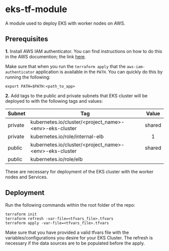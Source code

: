 # eks-tf-module
A module used to deploy EKS with worker nodes on AWS.

## Prerequisites

**1.** Install AWS IAM authenticator. You can find instructions on how to do this in the AWS documention; the link [here](https://docs.aws.amazon.com/eks/latest/userguide/install-aws-iam-authenticator.html).

Make sure that when you run the `terraform apply` that the `aws-iam-authenticator` application is available in the `PATH`. You can quickly do this by running the following:
```
export PATH=$PATH:<path_to_app>
```

**2.** Add tags to the public and private subnets that EKS cluster will be deployed to with the following tags and values:

| Subnet        | Tag                                                        | Value  |
| ------------- | -----------------------------------------------------------|:------:|
| private       | kubernetes.io/cluster/\<project_name\>-\<env\>-eks-cluster | shared |
| private       | kubernetes.io/role/internal-elb                            |   1    |
| public        | kubernetes.io/cluster/\<project_name\>-\<env\>-eks-cluster | shared |
| public        | kubernetes.io/role/elb                                     |        |

These are necessary for deployment of the EKS cluster with the worker nodes and Services.

## Deployment

Run the following commands within the root folder of the repo:

```
terraform init
terraform refresh -var-file=<tfvars_file>.tfvars
terraform apply -var-file=<tfvars_file>.tfvars
```

Make sure that you have provided a valid tfvars file with the variables/configurations you desire for your EKS Cluster. The refresh is necessary if the data sources are to be populated before the apply.
